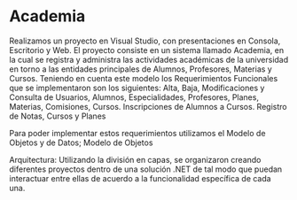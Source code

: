 # Academia
Realizamos un proyecto en Visual Studio, con presentaciones en Consola, Escritorio y Web. El proyecto consiste en un sistema llamado Academia, en la cual se registra y administra las actividades académicas de la universidad en torno a las entidades principales de Alumnos, Profesores, Materias y Cursos.
Teniendo en cuenta este modelo los Requerimientos Funcionales que se implementaron son los siguientes: Alta, Baja, Modificaciones y Consulta de Usuarios, Alumnos, Especialidades, Profesores, Planes, Materias, Comisiones, Cursos. Inscripciones de Alumnos a Cursos. Registro de Notas, Cursos y Planes


Para poder implementar estos requerimientos utilizamos el Modelo de Objetos y de Datos;
Modelo de Objetos


Arquitectura: Utilizando la división en capas, se  organizaron creando diferentes proyectos dentro de una solución .NET de tal modo que puedan interactuar entre ellas de acuerdo a la funcionalidad específica de cada una.

